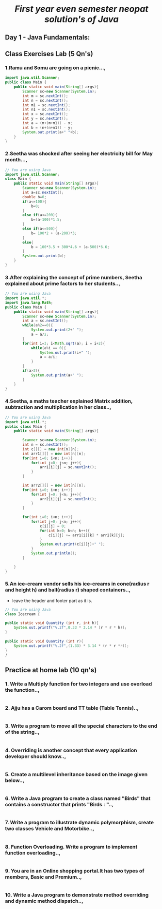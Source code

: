  <h1 align="center"><i>First year even semester neopat solution's of Java</i></h1>

 ## Day 1 - Java Fundamentals:
 ## Class Exercises Lab (5 Qn's)
 ### 1.Ramu and Somu are going on a picnic...,
```java
import java.util.Scanner;
public class Main {
    public static void main(String[] args){
        Scanner sc=new Scanner(System.in);
        int m = sc.nextInt();
        int n = sc.nextInt();
        int m1 = sc.nextInt();
        int n1 = sc.nextInt();
        int x = sc.nextInt();
        int y = sc.nextInt();
        int a = (m+(m+m1)) - x;
        int b = (n+(n+n1)) - y;
        System.out.print(a+" "+b);
    }
}
```

### 2.Seetha was shocked after seeing her electricity bill for May month...,
```java
// You are using Java
import java.util.Scanner;
class Main {
    public static void main(String[] args){
        Scanner sc=new Scanner(System.in);
        int a=sc.nextInt();
        double b=0;
        if(a<=100){
            b=0;
        }
        else if(a<=200){
            b=(a-100)*1.5;
        }
        else if(a<=500){
            b= 100*2 + (a-200)*3; 
        }
        else{
            b = 100*3.5 + 300*4.6 + (a-500)*6.6;
        }
        System.out.print(b);
    }
}
```

### 3.After explaining the concept of prime numbers, Seetha explained about prime factors to her students..,
```java
// You are using Java
import java.util.*;
import java.lang.Math;
public class Main {
    public static void main(String[] args){
        Scanner sc=new Scanner(System.in);
        int a = sc.nextInt();
        while(a%2==0){
            System.out.print(2+" ");
            a = a/2;
        }
        for(int i=3; i<Math.sqrt(a); i = i+2){
            while(a%i == 0){
                System.out.print(i+" ");
                a = a/i;
            }
        }
        if(a>2){
            System.out.print(a+" ");
        }
    }
}
```

### 4.Seetha, a maths teacher explained Matrix addition, subtraction and multiplication in her class..,
```java
// You are using Java
import java.util.*;
public class Main {
    public static void main(String[] args){ 
        
        Scanner sc=new Scanner(System.in);
        int n = sc.nextInt();
        int c[][] = new int[n][n];
        int arr1[][] = new int[n][n];
        for(int i=0; i<n; i++){
            for(int j=0; j<n; j++){
                arr1[i][j] = sc.nextInt();
            }
        } 
        
        int arr2[][] = new int[n][n];
        for(int i=0; i<n; i++){
            for(int j=0; j<n; j++){
                arr2[i][j] = sc.nextInt();
            }
        }
        
        for(int i=0; i<n; i++){
            for(int j=0; j<n; j++){
                c[i][j] = 0;
                for(int k=0; k<n; k++){
                    c[i][j] += arr1[i][k] * arr2[k][j];
                }
                System.out.print(c[i][j]+" ");
            }
            System.out.println();
        }
        
    }
}
```

### 5.An ice-cream vendor sells his ice-creams in cone(radius r and height h) and ball(radius r) shaped containers..,
- leave the header and footer part as it is.
```java
// You are using Java
class Icecream {
    
public static void Quantity (int r, int h){
    System.out.printf("%.2f",0.33 * 3.14 * (r * r * h));
}
    
public static void Quantity (int r){
    System.out.printf("%.2f",(1.33) * 3.14 * (r * r *r));
} 
}
```



## Practice at home lab (10 qn's)

### 1. Write a Multiply function for two integers and use overload the function..,
```java

```

### 2. Ajju has a Carom board and TT table (Table Tennis)..,
```java

```

### 3. Write a program to move all the special characters to the end of the string..,
```java

```

### 4. Overriding is another concept that every application developer should know..,
```java

```

### 5. Create a multilevel inheritance based on the image given below..,
```java

```

### 6. Write a Java program to create a class named "Birds" that contains a constructor that prints "Birds : "..,
```java

```

### 7. Write a program to illustrate dynamic polymorphism, create two classes Vehicle and Motorbike..,
```java

```

### 8. Function Overloading. Write a program to implement function overloading..,
```java

```

### 9. You are in an Online shopping portal.It has two types of members, Basic and Premium..,
```java

```

### 10. Write a Java program to demonstrate method overriding and dynamic method dispatch..,
```java

```
